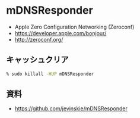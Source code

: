 # mDNSResponder

- Apple Zero Configuration Networking (Zeroconf)
- https://developer.apple.com/bonjour/
- http://zeroconf.org/

## キャッシュクリア


~~~zsh
% sudo killall -HUP mDNSResponder
~~~


## 資料

- https://github.com/jevinskie/mDNSResponder